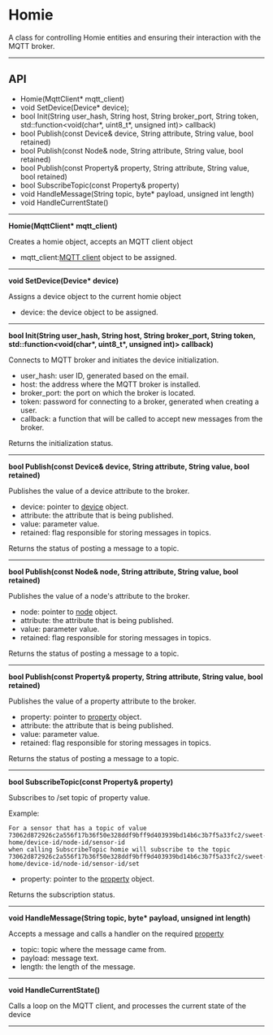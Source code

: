# Homie

A class for controlling Homie entities and ensuring their interaction with the MQTT broker.

***
## API

- Homie(MqttClient* mqtt_client)
- void SetDevice(Device* device);
- bool Init(String user_hash, String host, String broker_port, String token, std::function<void(char*, uint8_t*, unsigned int)> callback)
- bool Publish(const Device& device, String attribute, String value, bool retained)
- bool Publish(const Node& node, String attribute, String value, bool retained)
- bool Publish(const Property& property, String attribute, String value, bool retained)
- bool SubscribeTopic(const Property& property)
- void HandleMessage(String topic, byte* payload, unsigned int length)
- void HandleCurrentState()

***

**Homie(MqttClient\* mqtt_client)**

Creates a homie object, accepts an MQTT client object

- mqtt_client:[MQTT client](mqtt_client/README.md) object to be assigned.

***

**void SetDevice(Device\* device)**

Assigns a device object to the current homie object

- device: the device object to be assigned.

***

**bool Init(String user_hash, String host, String broker_port, String token, std::function<void(char\*, uint8_t\*, unsigned int)> callback)**

Connects to MQTT broker and initiates the device initialization.

- user_hash: user ID, generated based on the email.
- host: the address where the MQTT broker is installed.
- broker_port: the port on which the broker is located.
- token: password for connecting to a broker, generated when creating a user.
- callback: a function that will be called to accept new messages from the broker. 

Returns the initialization status.

***

**bool Publish(const Device& device, String attribute, String value, bool retained)**

Publishes the value of a device attribute to the broker.

- device: pointer to [device](device/README.md) object.
- attribute: the attribute that is being published.
- value: parameter value.
- retained: flag responsible for storing messages in topics.

Returns the status of posting a message to a topic.

***

**bool Publish(const Node& node, String attribute, String value, bool retained)**

Publishes the value of a node's attribute to the broker.

- node: pointer to [node](node/README.md) object.
- attribute: the attribute that is being published.
- value: parameter value.
- retained: flag responsible for storing messages in topics.

Returns the status of posting a message to a topic.

***

**bool Publish(const Property& property, String attribute, String value, bool retained)**

Publishes the value of a property attribute to the broker.

- property: pointer to [property](property/README.md) object.
- attribute: the attribute that is being published.
- value: parameter value.
- retained: flag responsible for storing messages in topics.

Returns the status of posting a message to a topic.

***

**bool SubscribeTopic(const Property& property)**

Subscribes to /set topic of property value.

Example: 
```
For a sensor that has a topic of value 73062d872926c2a556f17b36f50e328ddf9bff9d403939bd14b6c3b7f5a33fc2/sweet-home/device-id/node-id/sensor-id
when calling SubscribeTopic homie will subscribe to the topic 73062d872926c2a556f17b36f50e328ddf9bff9d403939bd14b6c3b7f5a33fc2/sweet-home/device-id/node-id/sensor-id/set
```

- property: pointer to the [property](property/README.md) object.

Returns the subscription status.

***

**void HandleMessage(String topic, byte\* payload, unsigned int length)**

Accepts a message and calls a handler on the required [property](property/README.md)

- topic: topic where the message came from.
- payload: message text.
- length: the length of the message.

***

**void HandleCurrentState()**

Calls a loop on the MQTT client, and processes the current state of the device

***
